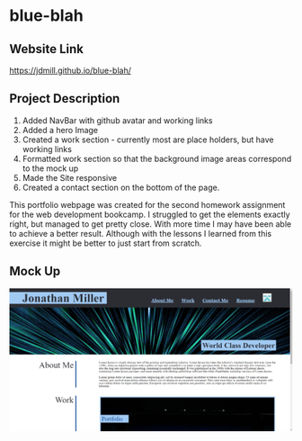 # blue-blah

## Website Link
https://jdmill.github.io/blue-blah/

## Project Description

1. Added NavBar with github avatar and working links
2. Added a hero Image
3. Created a work section - currently most are place holders, but have working links
4. Formatted work section so that the background image areas correspond to the mock up
5. Made the Site responsive
6. Created a contact section on the bottom of the page.

This portfolio webpage was created for the second homework assignment for the web development bookcamp. I struggled to get the elements exactly right, but managed to get pretty close. With more time I may have been able to achieve a better result. Although with the lessons I learned from this exercise it might be better to just start from scratch.


## Mock Up

![portfolio-image](./assets/images/Website-image.png)
